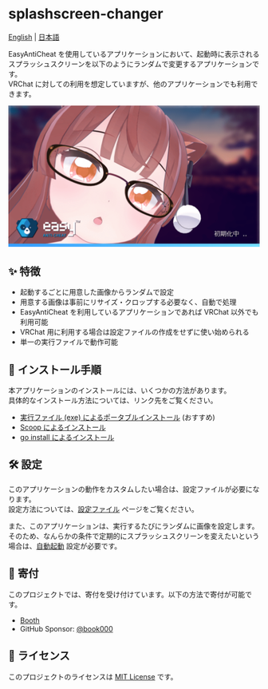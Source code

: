 # splashscreen-changer

[English](README.md) | [日本語](README-ja.md)

EasyAntiCheat を使用しているアプリケーションにおいて、起動時に表示されるスプラッシュスクリーンを以下のようにランダムで変更するアプリケーションです。  
VRChat に対しての利用を想定していますが、他のアプリケーションでも利用できます。

![](docs/assets/customized-splashscreen.png)

## ✨ 特徴

- 起動するごとに用意した画像からランダムで設定
- 用意する画像は事前にリサイズ・クロップする必要なく、自動で処理
- EasyAntiCheat を利用しているアプリケーションであれば VRChat 以外でも利用可能
- VRChat 用に利用する場合は設定ファイルの作成をせずに使い始められる
- 単一の実行ファイルで動作可能

## 🚀 インストール手順

本アプリケーションのインストールには、いくつかの方法があります。  
具体的なインストール方法については、リンク先をご覧ください。

- [実行ファイル (exe) によるポータブルインストール](https://tomacheese.github.io/splashscreen-changer/installation/portable/) (おすすめ)
- [Scoop によるインストール](https://tomacheese.github.io/splashscreen-changer/installation/scoop/)
- [go install によるインストール](https://tomacheese.github.io/splashscreen-changer/installation/go-install/)

## 🛠️ 設定

このアプリケーションの動作をカスタムしたい場合は、設定ファイルが必要になります。  
設定方法については、[設定ファイル](https://tomacheese.github.io/splashscreen-changer/settings/file/) ページをご覧ください。

また、このアプリケーションは、実行するたびにランダムに画像を設定します。  
そのため、なんらかの条件で定期的にスプラッシュスクリーンを変えたいという場合は、[自動起動](https://tomacheese.github.io/splashscreen-changer/settings/autostart/) 設定が必要です。

## 🎁 寄付

このプロジェクトでは、寄付を受け付けています。以下の方法で寄付が可能です。

- [Booth](https://tomachi.booth.pm/items/6284870)
- GitHub Sponsor: [@book000](https://github.com/sponsors/book000)

## 📑 ライセンス

このプロジェクトのライセンスは [MIT License](LICENSE) です。
